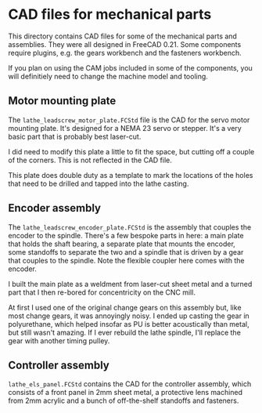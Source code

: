 # CAD files for mechanical parts

This directory contains CAD files for some of the mechanical parts and
assemblies. They were all designed in FreeCAD 0.21. Some components
require plugins, e.g. the gears workbench and the fasteners workbench.

If you plan on using the CAM jobs included in some of the components,
you will definitiely need to change the machine model and tooling.

## Motor mounting plate

The `lathe_leadscrew_motor_plate.FCStd` file is the CAD for the servo
motor mounting plate. It's designed for a NEMA 23 servo or stepper.
It's a very basic part that is probably best laser-cut.

I did need to modify this plate a little to fit the space, but cutting
off a couple of the corners. This is not reflected in the CAD file.

This plate does double duty as a template to mark the locations of the
holes that need to be drilled and tapped into the lathe casting.

## Encoder assembly

The `lathe_leadscrew_encoder_plate.FCStd` is the assembly that couples
the encoder to the spindle. There's a few bespoke parts in here: a main
plate that holds the shaft bearing, a separate plate that mounts the
encoder, some standoffs to separate the two and a spindle that is driven
by a gear that couples to the spindle. Note the flexible coupler here
comes with the encoder.

I built the main plate as a weldment from laser-cut sheet metal and a
turned part that I then re-bored for concentricity on the CNC mill.

At first I used one of the original change gears on this assembly but,
like most change gears, it was annoyingly noisy. I ended up casting the
gear in polyurethane, which helped insofar as PU is better acoustically
than metal, but still wasn't amazing. If I ever rebuild the lathe spindle,
I'll replace the gear with another timing pulley.

## Controller assembly

`lathe_els_panel.FCStd` contains the CAD for the controller assembly, which
consists of a front panel in 2mm sheet metal, a protective lens machined from
2mm acrylic and a bunch of off-the-shelf standoffs and fasteners.


